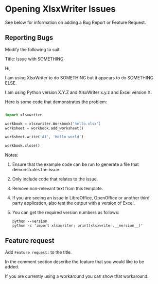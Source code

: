 # Opening XlsxWriter Issues

See below for information on adding a Bug Report or Feature Request.


## Reporting Bugs

Modify the following to suit.


Title: Issue with SOMETHING

Hi,

I am using XlsxWriter to do SOMETHING but it appears to do SOMETHING ELSE.

I am using Python version X.Y.Z and XlsxWriter x.y.z and Excel version X.

Here is some code that demonstrates the problem:

```python

import xlsxwriter

workbook = xlsxwriter.Workbook('hello.xlsx')
worksheet = workbook.add_worksheet()

worksheet.write('A1', 'Hello world')

workbook.close()

```

Notes:

1. Ensure that the example code can be run to generate a file that demonstrates the issue.
2. Only include code that relates to the issue.
3. Remove non-relevant text from this template.
4. If you are seeing an issue in LibreOffice, OpenOffice or another third party application, also test the output with a version of Excel.
5. You can get the required version numbers as follows:

       python --version
       python -c 'import xlsxwriter; print(xlsxwriter.__version__)'


## Feature request

Add `Feature request:` to the title.

In the comment section describe the feature that you would like to be added.

If you are currently using a workaround you can show that workaround.


